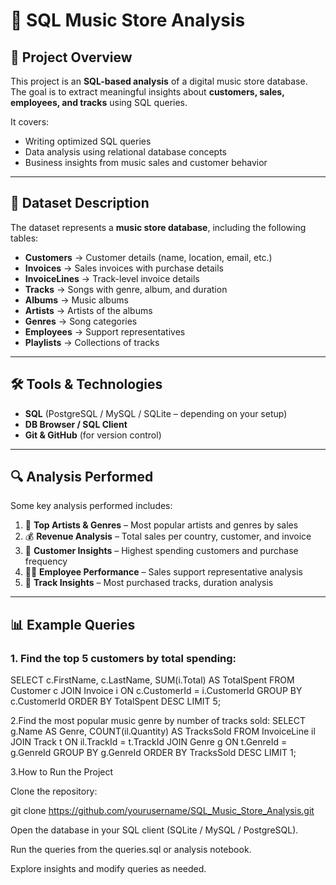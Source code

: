 # 🎵 SQL Music Store Analysis

## 📌 Project Overview
This project is an **SQL-based analysis** of a digital music store database.  
The goal is to extract meaningful insights about **customers, sales, employees, and tracks** using SQL queries.  

It covers:
- Writing optimized SQL queries
- Data analysis using relational database concepts
- Business insights from music sales and customer behavior

---

## 📂 Dataset Description
The dataset represents a **music store database**, including the following tables:

- **Customers** → Customer details (name, location, email, etc.)
- **Invoices** → Sales invoices with purchase details
- **InvoiceLines** → Track-level invoice details
- **Tracks** → Songs with genre, album, and duration
- **Albums** → Music albums
- **Artists** → Artists of the albums
- **Genres** → Song categories
- **Employees** → Support representatives
- **Playlists** → Collections of tracks

---

## 🛠️ Tools & Technologies
- **SQL** (PostgreSQL / MySQL / SQLite – depending on your setup)
- **DB Browser / SQL Client**
- **Git & GitHub** (for version control)

---

## 🔍 Analysis Performed
Some key analysis performed includes:

1. 🎤 **Top Artists & Genres** – Most popular artists and genres by sales  
2. 💰 **Revenue Analysis** – Total sales per country, customer, and invoice  
3. 🛒 **Customer Insights** – Highest spending customers and purchase frequency  
4. 👨‍💼 **Employee Performance** – Sales support representative analysis  
5. 📀 **Track Insights** – Most purchased tracks, duration analysis  

---

## 📊 Example Queries

### 1. Find the top 5 customers by total spending:
SELECT c.FirstName, c.LastName, SUM(i.Total) AS TotalSpent
FROM Customer c
JOIN Invoice i ON c.CustomerId = i.CustomerId
GROUP BY c.CustomerId
ORDER BY TotalSpent DESC
LIMIT 5;

2.Find the most popular music genre by number of tracks sold:
SELECT g.Name AS Genre, COUNT(il.Quantity) AS TracksSold
FROM InvoiceLine il
JOIN Track t ON il.TrackId = t.TrackId
JOIN Genre g ON t.GenreId = g.GenreId
GROUP BY g.GenreId
ORDER BY TracksSold DESC
LIMIT 1;

3.How to Run the Project

Clone the repository:

git clone https://github.com/yourusername/SQL_Music_Store_Analysis.git


Open the database in your SQL client (SQLite / MySQL / PostgreSQL).

Run the queries from the queries.sql or analysis notebook.

Explore insights and modify queries as needed.



